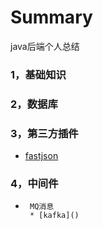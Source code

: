 # Summary
java后端个人总结

### 1，基础知识
### 2，数据库
### 3，第三方插件
 * [fastjson](https://github.com/raotaoyi/Summary/blob/master/%E7%AC%AC%E4%B8%89%E6%96%B9jar%E5%8C%85/fastjson)</br>
### 4，中间件
 *      MQ消息
        * [kafka]()

